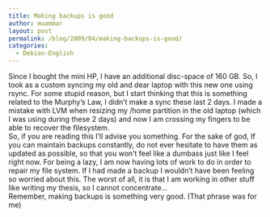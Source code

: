 ```yaml
---
title: Making backups is good
author: muammar
layout: post
permalink: /blog/2009/04/making-backups-is-good/
categories:
  - Debian-English
---
```

Since I bought the mini HP, I have an additional disc-space of 160 GB. So, I took as a custom syncing my old and dear laptop with this new one using rsync. For some stupid reason, but I start thinking that this is something related to the Murphy&#8217;s Law, I didn&#8217;t make a sync these last 2 days. I made a mistake with LVM when resizing my /home partition in the old laptop (which I was using during these 2 days) and now I am crossing my fingers to be able to recover the filesystem.  
So, if you are reading this I&#8217;ll advise you something. For the sake of god, If you can maintain backups constantly, do not ever hesitate to have them as updated as possible, so that you won&#8217;t feel like a dumbass just like I feel right now. For being a lazy, I am now having lots of work to do in order to repair my file system. If I had made a backup I wouldn&#8217;t have been feeling so worried about this. The worst of all, it is that I am working in other stuff like writing my thesis, so I cannot concentrate&#8230;  
Remember, making backups is something very good. (That phrase was for me)